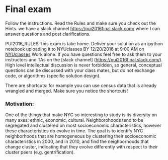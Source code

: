 # Final exam

Follow the instructions. Read the Rules and make sure you check out the Hints.
we have a slack channel https://pui2016final.slack.com/ where I can answer questions and post clarifications.

PUI2016_RULES
This exam is take home. Deliver your solution as an ipython notebook uploading it to NYUclasses BY 12/20/2016 at 9:00 AM on [NYUclasses](https://newclasses.nyu.edu/portal/site/117cb090-5a95-4c21-ae3b-1689f142f714/page/b024aa3e-e0b6-4e83-869c-d25fe12a66ff)
Work alone. If you have questions feel free to ask them to your instructors and TAs on the [slack channel] (https://pui2016final.slack.com/). High level intellectual discussion is never forbidden, so general, conceptual questions can be discussed with your class mates, but do not exchange code, or algorithms (specific solution design).

There are shortcuts: for example you can use census data that is already wrangled and merged. Make sure you notice the shortcuts!

### Motivation:
One of the things that make NYC so interesting to study is its diversity on many axes: ethnic, economic, cultural. Neighborohoods tend to be segregated and clustered on most socioeconomic characteristics, however these characteristics do evolve in time. The goal is to identify NYC neighborhoods that are homogeneous by clustering their socioeconomic characteristics in 2000, and in 2010, and find the neighborhoods that change cluster, indicating that they evolve differently with respect to their cluster peers (e.g. gentrification).
